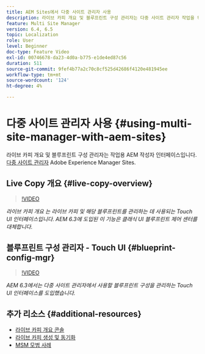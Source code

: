 ```yaml
---
title: AEM Sites에서 다중 사이트 관리자 사용
description: 라이브 카피 개요 및 블루프린트 구성 관리자는 다중 사이트 관리자 작업을 위한 Touch UI 사용 인터페이스입니다.
feature: Multi Site Manager
version: 6.4, 6.5
topic: Localization
role: User
level: Beginner
doc-type: Feature Video
exl-id: 00746678-da23-4d0a-b775-e1de4ed87c56
duration: 511
source-git-commit: 9fef4b77a2c70c8cf525d42686f4120e481945ee
workflow-type: tm+mt
source-wordcount: '124'
ht-degree: 4%

---
```


# 다중 사이트 관리자 사용 {#using-multi-site-manager-with-aem-sites}

라이브 카피 개요 및 블루프린트 구성 관리자는 작업용 AEM 작성자 인터페이스입니다. [다중 사이트 관리자](https://experienceleague.adobe.com/docs/experience-manager-cloud-service/content/sites/administering/reusing-content/msm-and-translation.html) Adobe Experience Manager Sites.

## Live Copy 개요 {#live-copy-overview}

>[!VIDEO](https://video.tv.adobe.com/v/17054?quality=12&learn=on)

*라이브 카피 개요 는 라이브 카피 및 해당 블루프린트를 관리하는 데 사용되는 Touch UI 인터페이스입니다. AEM 6.3에 도입된 이 기능은 클래식 UI 블루프린트 제어 센터를 대체합니다.*

## 블루프린트 구성 관리자 - Touch UI {#blueprint-config-mgr}

>[!VIDEO](https://video.tv.adobe.com/v/17056?quality=12&learn=on)

*AEM 6.3에서는 다중 사이트 관리자에서 사용할 블루프린트 구성을 관리하는 Touch UI 인터페이스를 도입했습니다.*

## 추가 리소스 {#additional-resources}

* [라이브 카피 개요 콘솔](https://helpx.adobe.com/experience-manager/6-5/sites/administering/using/msm-livecopy-overview.html)
* [라이브 카피 생성 및 동기화](https://helpx.adobe.com/experience-manager/6-5/sites/administering/using/msm-livecopy.html)
* [MSM 모범 사례](https://helpx.adobe.com/experience-manager/6-5/sites/administering/using/msm-best-practices.html)
